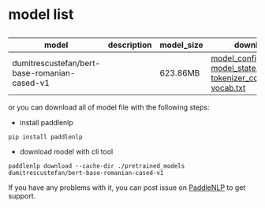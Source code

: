 #  model list

##  

| model  | description | model_size  | download         |
| --- | --- | --- | --- |
|dumitrescustefan/bert-base-romanian-cased-v1|  | 623.86MB | [model_config.json](https://bj.bcebos.com/paddlenlp/models/community/dumitrescustefan/bert-base-romanian-cased-v1/model_config.json)<br>[model_state.pdparams](https://bj.bcebos.com/paddlenlp/models/community/dumitrescustefan/bert-base-romanian-cased-v1/model_state.pdparams)<br>[tokenizer_config.json](https://bj.bcebos.com/paddlenlp/models/community/dumitrescustefan/bert-base-romanian-cased-v1/tokenizer_config.json)<br>[vocab.txt](https://bj.bcebos.com/paddlenlp/models/community/dumitrescustefan/bert-base-romanian-cased-v1/vocab.txt) |

or you can download all of model file with the following steps:

* install paddlenlp

```shell
pip install paddlenlp
```

* download model with cli tool

```shell
paddlenlp download --cache-dir ./pretrained_models dumitrescustefan/bert-base-romanian-cased-v1
```

If you have any problems with it, you can post issue on [PaddleNLP](https://github.com/PaddlePaddle/PaddleNLP) to get support.
